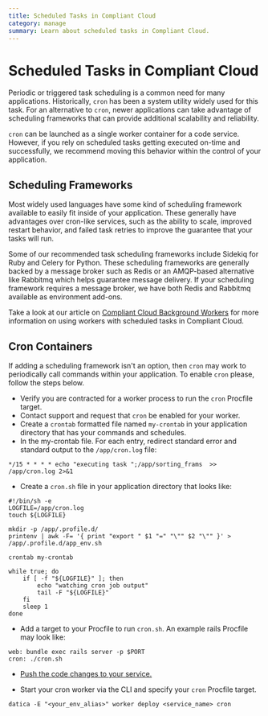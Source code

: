 ```yaml
---
title: Scheduled Tasks in Compliant Cloud
category: manage
summary: Learn about scheduled tasks in Compliant Cloud.
---
```


# Scheduled Tasks in Compliant Cloud

Periodic or triggered task scheduling is a common need for many applications. Historically, `cron` has been a system utility widely used for this task.  For an alternative to `cron`, newer applications can take advantage of scheduling frameworks that can provide additional scalability and reliability.

`cron` can be launched as a single worker container for a code service. However, if you rely on scheduled tasks getting executed on-time and successfully, we recommend moving this behavior within the control of your application.

## Scheduling Frameworks

Most widely used languages have some kind of scheduling framework available to easily fit inside of your application. These generally have advantages over cron-like services, such as the ability to scale, improved restart behavior, and failed task retries to improve the guarantee that your tasks will run.

Some of our recommended task scheduling frameworks include Sidekiq for Ruby and Celery for Python. These scheduling frameworks are generally backed by a message broker such as Redis or an AMQP-based alternative like Rabbitmq which helps guarantee message delivery. If your scheduling framework requires a message broker, we have both Redis and Rabbitmq available as environment add-ons.

Take a look at our article on [Compliant Cloud Background Workers](/compliant-cloud/articles/worker-general/) for more information on using workers with scheduled tasks in Compliant Cloud.


## Cron Containers

If adding a scheduling framework isn't an option, then `cron` may work to periodically call commands within your application. To enable `cron` please, follow the steps below.

- Verify you are contracted for a worker process to run the `cron` Procfile target.
- Contact support and request that `cron` be enabled for your worker.
- Create a `crontab` formatted file named `my-crontab` in your application directory that has your commands and schedules.
- In the my-crontab file.  For each entry, redirect standard error and standard output to the `/app/cron.log` file:
```
*/15 * * * * echo "executing task ";/app/sorting_frams  >> /app/cron.log 2>&1 
```
- Create a `cron.sh` file in your application directory that looks like:

```
#!/bin/sh -e
LOGFILE=/app/cron.log
touch ${LOGFILE}

mkdir -p /app/.profile.d/
printenv | awk -F= '{ print "export " $1 "=" "\"" $2 "\"" }' > /app/.profile.d/app_env.sh

crontab my-crontab

while true; do
    if [ -f "${LOGFILE}" ]; then
        echo "watching cron job output"
        tail -F "${LOGFILE}"
    fi
    sleep 1
done
```

- Add a target to your Procfile to run `cron.sh`.  An example rails Procfile may look like:

```
web: bundle exec rails server -p $PORT
cron: ./cron.sh
```

- [Push the code changes to your service.](https://resources.datica.com/compliant-cloud/articles/code-deployment/)

- Start your cron worker via the CLI and specify your `cron` Procfile target.

```
datica -E "<your_env_alias>" worker deploy <service_name> cron
```
